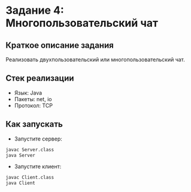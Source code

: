 # Задание 4: Многопользовательский чат

## Краткое описание задания

Реализовать двухпользовательский или многопользовательский чат.

## Стек реализации

- Язык: Java
- Пакеты: net, io
- Протокол: TCP

## Как запускать

* Запустите сервер:

```bash
javac Server.class
java Server
```

* Запустите клиент:

```bash
javac Client.class
java Client
```